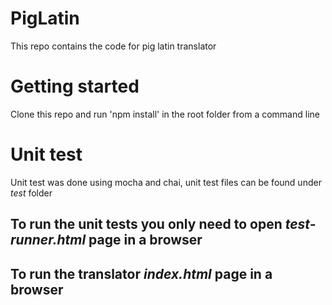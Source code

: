 # PigLatin
This repo contains the code for pig latin translator

# Getting started
Clone this repo and run 'npm install' in the root folder from a command line

# Unit test
Unit test was done using mocha and chai, unit test files can be found under *test* folder

## To run the unit tests you only need to open *test-runner.html* page in a browser

## To run the translator *index.html* page in a browser